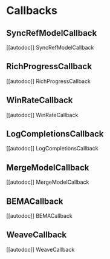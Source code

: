 # Callbacks

## SyncRefModelCallback

[[autodoc]] SyncRefModelCallback

## RichProgressCallback

[[autodoc]] RichProgressCallback

## WinRateCallback

[[autodoc]] WinRateCallback

## LogCompletionsCallback

[[autodoc]] LogCompletionsCallback

## MergeModelCallback

[[autodoc]] MergeModelCallback

## BEMACallback

[[autodoc]] BEMACallback

## WeaveCallback

[[autodoc]] WeaveCallback
